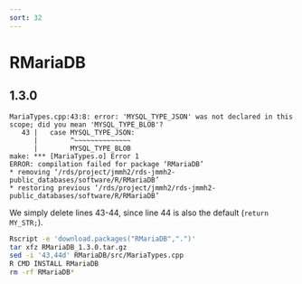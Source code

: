 ```yaml
---
sort: 32
---
```


# RMariaDB

## 1.3.0

```
MariaTypes.cpp:43:8: error: 'MYSQL_TYPE_JSON' was not declared in this scope; did you mean 'MYSQL_TYPE_BLOB'?
   43 |   case MYSQL_TYPE_JSON:
      |        ^~~~~~~~~~~~~~~
      |        MYSQL_TYPE_BLOB
make: *** [MariaTypes.o] Error 1
ERROR: compilation failed for package ‘RMariaDB’
* removing ‘/rds/project/jmmh2/rds-jmmh2-public_databases/software/R/RMariaDB’
* restoring previous ‘/rds/project/jmmh2/rds-jmmh2-public_databases/software/R/RMariaDB’
```

We simply delete lines 43-44, since line 44 is also the default (`return MY_STR;`).

```bash
Rscript -e 'download.packages("RMariaDB",".")'
tar xfz RMariaDB_1.3.0.tar.gz
sed -i '43,44d' RMariaDB/src/MariaTypes.cpp
R CMD INSTALL RMariaDB
rm -rf RMariaDB*
```
